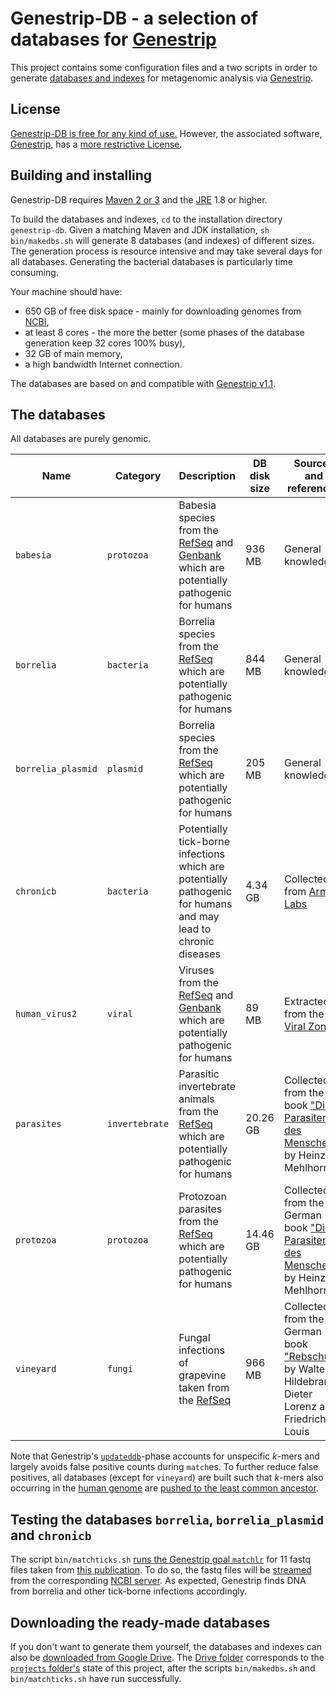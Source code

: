 **Genestrip-DB** - a selection of databases for [Genestrip](https://github.com/pfeiferd/genestrip)
===============================================
  
This project contains some configuration files and a two scripts in order to 
generate [databases and indexes](https://github.com/pfeiferd/genestrip/blob/master/README.md#generating-your-own-database) for metagenomic analysis via [Genestrip]([Genestrip](https://github.com/pfeiferd/genestrip).).

## License

[Genestrip-DB is free for any kind of use.](./LICENSE.txt) 
However, the associated software, [Genestrip](https://github.com/pfeiferd/genestrip), has a [more restrictive License](https://github.com/pfeiferd/genestrip#license). 

## Building and installing

Genestrip-DB requires [Maven 2 or 3](https://maven.apache.org/) and the [JRE](https://jdk.java.net/) 1.8 or higher.

To build the databases and indexes, `cd` to the installation directory `genestrip-db`. Given a matching Maven and JDK installation, `sh bin/makedbs.sh` 
will generate 8 databases (and indexes) of different sizes. The generation process is resource intensive and may take several days for all databases.
Generating the bacterial databases is particularly time consuming.

Your machine should have:
* 650 GB of free disk space - mainly for downloading genomes from [NCBI](https://www.ncbi.nlm.nih.gov/),
* at least 8 cores - the more the better (some phases of the database generation keep 32 cores 100% busy),
* 32 GB of main memory,
* a high bandwidth Internet connection.

The databases are based on and compatible with [Genestrip v1.1](https://github.com/pfeiferd/genestrip/releases/tag/v1.1).

## The databases

All databases are purely genomic.

| Name        | Category |Description | DB disk size   | Sources and references |
| ----------- | -----|------ | ----------- | ---------------------- |
| `babesia`     | `protozoa` | Babesia species from the [RefSeq](https://ftp.ncbi.nlm.nih.gov/refseq/release/) and [Genbank](https://ftp.ncbi.nlm.nih.gov/genomes/genbank/) which are potentially pathogenic for humans | 936 MB | General knowledge |
| `borrelia`   | `bacteria` | Borrelia species from the [RefSeq](https://ftp.ncbi.nlm.nih.gov/refseq/release/) which are potentially pathogenic for humans  | 844 MB | General knowledge |
| `borrelia_plasmid`    | `plasmid`  | Borrelia species from the [RefSeq](https://ftp.ncbi.nlm.nih.gov/refseq/release/) which are potentially pathogenic for humans  | 205 MB | General knowledge |
| `chronicb`    | `bacteria`  | Potentially tick-borne infections which are potentially pathogenic for humans and may lead to chronic diseases | 4.34 GB | Collected from [Armin Labs](https://arminlabs.com/en/services) |
| `human_virus2`    | `viral`  | Viruses from the [RefSeq](https://ftp.ncbi.nlm.nih.gov/refseq/release/) and [Genbank](https://ftp.ncbi.nlm.nih.gov/genomes/genbank/) which are potentially pathogenic for humans |89 MB | Extracted from the [Viral Zone](https://viralzone.expasy.org/678) |
| `parasites` | `invertebrate` | Parasitic invertebrate animals from the [RefSeq](https://ftp.ncbi.nlm.nih.gov/refseq/release/) which are potentially pathogenic for humans | 20.26 GB | Collected from the book ["Die Parasiten des Menschen"](https://link.springer.com/book/10.1007/978-3-662-65315-9) by Heinz Mehlhorn |
| `protozoa` | `protozoa` | Protozoan parasites from the [RefSeq](https://ftp.ncbi.nlm.nih.gov/refseq/release/) which are potentially pathogenic for humans | 14.46 GB | Collected from the German book ["Die Parasiten des Menschen"](https://link.springer.com/book/10.1007/978-3-662-65315-9) by Heinz Mehlhorn |
| `vineyard` | `fungi` | Fungal infections of grapevine taken from the [RefSeq](https://ftp.ncbi.nlm.nih.gov/refseq/release/) | 966 MB | Collected from the German book ["Rebschutz"](https://books.google.de/books/about/Rebschutz_Taschenbuch.html?id=ov1JAAAAYAAJ&redir_esc=y) by Walter Hildebrand, Dieter Lorenz and Friedrich Louis |

Note that Genestrip's [`updateddb`](https://github.com/pfeiferd/genestrip/blob/master/Goals.md)-phase accounts for unspecific *k*-mers and largely avoids false positive counts during `match`es.
To further reduce false positives, all databases (except for `vineyard`) are built such that *k*-mers also occurring in the [human genome](https://ftp.ncbi.nlm.nih.gov/genomes/all/GCA/000/001/405/GCA_000001405.29_GRCh38.p14/GCA_000001405.29_GRCh38.p14_genomic.fna.gz) 
are [pushed to the least common ancestor](https://github.com/pfeiferd/genestrip/blob/master/README.md#manually-adding-fasta-files).

## Testing the databases `borrelia`, `borrelia_plasmid` and `chronicb`

The script `bin/matchticks.sh` [runs the Genestrip goal `matchlr`](https://github.com/pfeiferd/genestrip/blob/master/README.md#usage-and-goals) for 11 fastq files taken from [this publication](https://www.ncbi.nlm.nih.gov/pmc/articles/PMC10328957/).
To do so, the fastq files will be [streamed](https://github.com/pfeiferd/genestrip/blob/master/README.md#reading-streaming-and-downloading-fastq-files) from the corresponding [NCBI server](https://www.be-md.ncbi.nlm.nih.gov).
As expected, Genestrip finds DNA from borrelia and other tick-borne infections accordingly.

## Downloading the ready-made databases

If you don't want to generate them yourself, the databases and indexes can also be [downloaded from Google Drive](https://drive.google.com/drive/folders/1cmMPjHTAs4pEti4eEM-gOngvOn39btdU?usp=sharing).
The [Drive folder](https://drive.google.com/drive/folders/1cmMPjHTAs4pEti4eEM-gOngvOn39btdU?usp=sharing) corresponds 
to the [`projects` folder's](https://github.com/pfeiferd/genestrip-db/tree/master/data/projects) state of this project, after the scripts `bin/makedbs.sh` and `bin/matchticks.sh` have run successfully.



